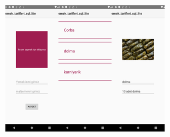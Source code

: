 <!DOCTYPE html>
<html lang="en">
<head>
    <meta charset="UTF-8">
    <meta name="viewport" content="width=device-width, initial-scale=1.0">
    <title>Yemek Tarifleri Ekran Görüntüleri</title>
    <style>
        .container {
            display: flex;
            justify-content: space-around;
            margin-bottom: 20px;
        }
        .image-container {
            width: 200px;
            height: 400px;
        }
        img {
            width: 100%;
            height: 100%;
            object-fit: cover;
        }
    </style>
</head>
<body>
    <div class="container">
        <div class="image-container">
            <img src="https://github.com/yusufKemalPinarci/yemek_tarifleri_sql_lite/blob/main/Screenshot_20240415_081849.png" alt="Ekran Görüntüsü 1">
        </div>
        <div class="image-container">
            <img src="https://github.com/yusufKemalPinarci/yemek_tarifleri_sql_lite/blob/main/Screenshot_20240415_081834.png" alt="Ekran Görüntüsü 2">
        </div>
        <div class="image-container">
            <img src="https://github.com/yusufKemalPinarci/yemek_tarifleri_sql_lite/blob/main/Screenshot_20240415_081905.png" alt="Ekran Görüntüsü 3">
        </div>
    </div>
</body>
</html>
